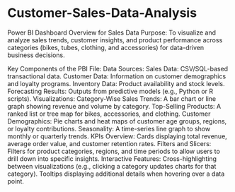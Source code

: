 # Customer-Sales-Data-Analysis


Power BI Dashboard Overview for Sales Data
Purpose:
To visualize and analyze sales trends, customer insights, and product performance across categories (bikes, tubes, clothing, and accessories) for data-driven business decisions.

Key Components of the PBI File:
Data Sources:
Sales Data: CSV/SQL-based transactional data.
Customer Data: Information on customer demographics and loyalty programs.
Inventory Data: Product availability and stock levels.
Forecasting Results: Outputs from predictive models (e.g., Python or R scripts).
Visualizations:
Category-Wise Sales Trends: A bar chart or line graph showing revenue and volume by category.
Top-Selling Products: A ranked list or tree map for bikes, accessories, and clothing.
Customer Demographics: Pie charts and heat maps of customer age groups, regions, or loyalty contributions.
Seasonality: A time-series line graph to show monthly or quarterly trends.
KPIs Overview: Cards displaying total revenue, average order value, and customer retention rates.
Filters and Slicers:
Filters for product categories, regions, and time periods to allow users to drill down into specific insights.
Interactive Features:
Cross-highlighting between visualizations (e.g., clicking a category updates charts for that category).
Tooltips displaying additional details when hovering over a data point.
